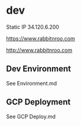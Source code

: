 # dev

Static IP 34.120.6.200

https://www.rabbitnroo.com

http://www.rabbitnroo.com

## Dev Environment
See Environment.md

## GCP Deployment
See GCP Deploy.md
